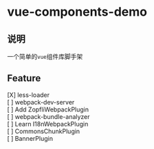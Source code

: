 # vue-components-demo

## 说明
一个简单的`vue`组件库脚手架
## Feature  
[X] less-loader  
[ ] webpack-dev-server  
[ ] Add ZopfliWebpackPlugin  
[ ] webpack-bundle-analyzer  
[ ] Learn I18nWebpackPlugin  
[ ] CommonsChunkPlugin  
[ ] BannerPlugin  